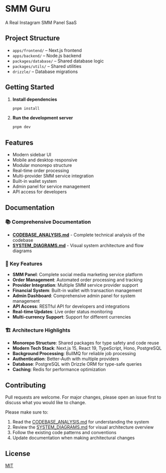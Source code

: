 # SMM Guru

A Real Instagram SMM Panel SaaS

## Project Structure

- `apps/frontend/` – Next.js frontend
- `apps/backend/` – Node.js backend
- `packages/database/` – Shared database logic
- `packages/utils/` – Shared utilities
- `drizzle/` – Database migrations

## Getting Started

1. **Install dependencies**
   ```sh
   pnpm install
   ```
2. **Run the development server**
   ```sh
   pnpm dev
   ```

## Features
- Modern sidebar UI
- Mobile and desktop responsive
- Modular monorepo structure
- Real-time order processing
- Multi-provider SMM service integration
- Built-in wallet system
- Admin panel for service management
- API access for developers

## Documentation

### 📚 Comprehensive Documentation
- **[CODEBASE_ANALYSIS.md](./CODEBASE_ANALYSIS.md)** - Complete technical analysis of the codebase
- **[SYSTEM_DIAGRAMS.md](./SYSTEM_DIAGRAMS.md)** - Visual system architecture and flow diagrams

### 🎯 Key Features
- **SMM Panel**: Complete social media marketing service platform
- **Order Management**: Automated order processing and tracking
- **Provider Integration**: Multiple SMM service provider support
- **Financial System**: Built-in wallet with transaction management
- **Admin Dashboard**: Comprehensive admin panel for system management
- **API Access**: RESTful API for developers and integrations
- **Real-time Updates**: Live order status monitoring
- **Multi-currency Support**: Support for different currencies

### 🏗️ Architecture Highlights
- **Monorepo Structure**: Shared packages for type safety and code reuse
- **Modern Tech Stack**: Next.js 15, React 19, TypeScript, Hono, PostgreSQL
- **Background Processing**: BullMQ for reliable job processing
- **Authentication**: Better-Auth with multiple providers
- **Database**: PostgreSQL with Drizzle ORM for type-safe queries
- **Caching**: Redis for performance optimization

## Contributing
Pull requests are welcome. For major changes, please open an issue first to discuss what you would like to change.

Please make sure to:
1. Read the [CODEBASE_ANALYSIS.md](./CODEBASE_ANALYSIS.md) for understanding the system
2. Review the [SYSTEM_DIAGRAMS.md](./SYSTEM_DIAGRAMS.md) for visual architecture overview
3. Follow the existing code patterns and conventions
4. Update documentation when making architectural changes

## License
[MIT](LICENSE)
